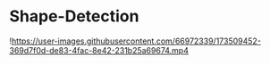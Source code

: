 # Shape-Detection

!https://user-images.githubusercontent.com/66972339/173509452-369d7f0d-de83-4fac-8e42-231b25a69674.mp4


